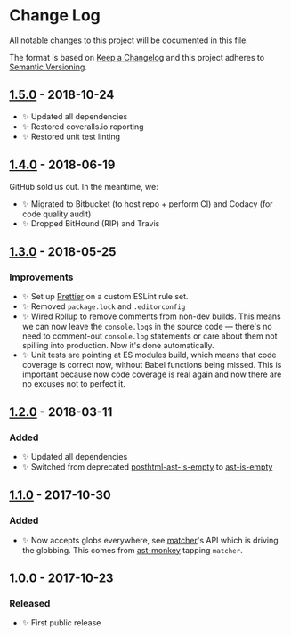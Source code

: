 # Change Log

All notable changes to this project will be documented in this file.

The format is based on [Keep a Changelog](http://keepachangelog.com/)
and this project adheres to [Semantic Versioning](http://semver.org/).

## [1.5.0] - 2018-10-24

- ✨ Updated all dependencies
- ✨ Restored coveralls.io reporting
- ✨ Restored unit test linting

## [1.4.0] - 2018-06-19

GitHub sold us out. In the meantime, we:

- ✨ Migrated to Bitbucket (to host repo + perform CI) and Codacy (for code quality audit)
- ✨ Dropped BitHound (RIP) and Travis

## [1.3.0] - 2018-05-25

### Improvements

- ✨ Set up [Prettier](https://prettier.io) on a custom ESLint rule set.
- ✨ Removed `package.lock` and `.editorconfig`
- ✨ Wired Rollup to remove comments from non-dev builds. This means we can now leave the `console.log`s in the source code — there's no need to comment-out `console.log` statements or care about them not spilling into production. Now it's done automatically.
- ✨ Unit tests are pointing at ES modules build, which means that code coverage is correct now, without Babel functions being missed. This is important because now code coverage is real again and now there are no excuses not to perfect it.

## [1.2.0] - 2018-03-11

### Added

- ✨ Updated all dependencies
- ✨ Switched from deprecated [posthtml-ast-is-empty](https://bitbucket.org/codsen/posthtml-ast-is-empty) to [ast-is-empty](https://bitbucket.org/codsen/ast-is-empty)

## [1.1.0] - 2017-10-30

### Added

- ✨ Now accepts globs everywhere, see [matcher](https://github.com/sindresorhus/matcher)'s API which is driving the globbing. This comes from [ast-monkey](https://bitbucket.org/codsen/ast-monkey) tapping `matcher`.

## 1.0.0 - 2017-10-23

### Released

- ✨ First public release

[1.1.0]: https://bitbucket.org/codsen/object-delete-key/branches/compare/v1.1.0%0Dv1.0.2#diff
[1.2.0]: https://bitbucket.org/codsen/object-delete-key/branches/compare/v1.2.0%0Dv1.1.9#diff
[1.3.0]: https://bitbucket.org/codsen/object-delete-key/branches/compare/v1.3.0%0Dv1.2.0#diff
[1.4.0]: https://bitbucket.org/codsen/object-delete-key/branches/compare/v1.4.0%0Dv1.3.0#diff
[1.5.0]: https://bitbucket.org/codsen/object-delete-key/branches/compare/v1.5.0%0Dv1.4.0#diff
